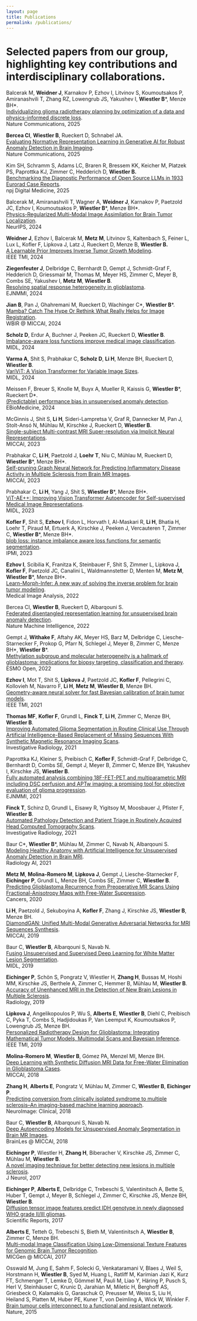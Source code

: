 ```yaml
---
layout: page
title: Publications
permalink: /publications/
---
```


# Selected papers from our group, highlighting key contributions and interdisciplinary collaborations.  

Balcerak M, **Weidner J**, Karnakov P, Ezhov I, Litvinov S, Koumoutsakos P, Amiranashvili T, Zhang RZ, Lowengrub JS, Yakushev I, **Wiestler B**\*, Menze BH*.  
[Individualizing glioma radiotherapy planning by optimization of a data and physics-informed discrete loss](https://www.nature.com/articles/s41467-025-60366-4).  
Nature Communications, 2025

**Bercea CI**, **Wiestler B**, Rueckert D, Schnabel JA.  
[Evaluating Normative Representation Learning in Generative AI for Robust Anomaly Detection in Brain Imaging](https://www.nature.com/articles/s41467-025-56321-y).  
Nature Communications, 2025

Kim SH, Schramm S, Adams LC, Braren R, Bressem KK, Keicher M, Platzek PS, Paprottka KJ, Zimmer C, Hedderich D, **Wiestler B.**  
[Benchmarking the Diagnostic Performance of Open Source LLMs in 1933 Eurorad Case Reports](https://www.nature.com/articles/s41746-025-01488-3).  
npj Digital Medicine, 2025

Balcerak M, Amiranashvili T, Wagner A, **Weidner J**, Karnakov P, Paetzold JC, Ezhov I, Koumoutsakos P, **Wiestler B**\*, Menze BH*.  
[Physics-Regularized Multi-Modal Image Assimilation for Brain Tumor Localization](https://neurips.cc/virtual/2024/poster/94680).  
NeurIPS, 2024

**Weidner J**, Ezhov I, Balcerak M, **Metz M**, Litvinov S, Kaltenbach S, Feiner L, Lux L, Kofler F, Lipkova J, Latz J, Rueckert D, Menze B, **Wiestler B.**  
[A Learnable Prior Improves Inverse Tumor Growth Modeling](https://ieeexplore.ieee.org/document/10748406).  
IEEE TMI, 2024

**Ziegenfeuter J**, Delbridge C, Bernhardt D, Gempt J, Schmidt-Graf F, Hedderich D, Griessmair M, Thomas M, Meyer HS, Zimmer C, Meyer B, Combs SE, Yakushev I, **Metz M**, **Wiestler B**.  
[Resolving spatial response heterogeneity in glioblastoma](https://link.springer.com/article/10.1007/s00259-024-06782-y).  
EJNMMI, 2024

**Jian B**, Pan J, Ghahremani M, Rueckert D, Wachinger C\*, **Wiestler B**\*.  
[Mamba? Catch The Hype Or Rethink What Really Helps for Image Registration](https://link.springer.com/chapter/10.1007/978-3-031-73480-9_7).  
WBIR @ MICCAI, 2024

**Scholz D**, Erdur A, Buchner J, Peeken JC, Rueckert D, **Wiestler B**.  
[Imbalance-aware loss functions improve medical image classification](https://openreview.net/forum?id=5Oiqw76ube).  
MIDL, 2024

**Varma A**, Shit S, Prabhakar C, **Scholz D**, **Li H**, Menze BH, Rueckert D, **Wiestler B**.  
[VariViT: A Vision Transformer for Variable Image Sizes](https://openreview.net/forum?id=uoRbMNoZ7w).  
MIDL, 2024 

Meissen F, Breuer S, Knolle M, Buyx A, Mueller R, Kaissis G, **Wiestler B**\*, Rueckert D\*.  
[(Predictable) performance bias in unsupervised anomaly detection](https://pubmed.ncbi.nlm.nih.gov/38335791/).  
EBioMedicine, 2024

McGinnis J, Shit S, **Li H**, Sideri-Lampretsa V, Graf R, Dannecker M, Pan J, Stolt-Ansó N, Mühlau M, Kirschke J, Rueckert D, **Wiestler B**.  
[Single-subject Multi-contrast MRI Super-resolution via Implicit Neural Representations](https://link.springer.com/chapter/10.1007/978-3-031-43993-3_17).  
MICCAI, 2023

Prabhakar C, **Li H**, Paetzold J, **Loehr T**, Niu C, Mühlau M, Rueckert D, **Wiestler B**\*, Menze BH\*.  
[Self-pruning Graph Neural Network for Predicting Inflammatory Disease Activity in Multiple Sclerosis from Brain MR Images](https://link.springer.com/chapter/10.1007/978-3-031-43993-3_22).  
MICCAI, 2023

Prabhakar C, **Li H**, Yang J, Shit S, **Wiestler B**\*, Menze BH\*.  
[ViT-AE++: Improving Vision Transformer Autoencoder for Self-supervised Medical Image Representations](https://openreview.net/forum?id=2Aoi0VKPOWT).  
MIDL, 2023

**Kofler F**, Shit S, **Ezhov I**, Fidon L, Horvath I, Al-Maskari R, **Li H**, Bhatia H, Loehr T, Piraud M, Ertuerk A, Kirschke J, Peeken J, Vercauteren T, Zimmer C, **Wiestler B**\*, Menze BH\*.  
[blob loss: instance imbalance aware loss functions for semantic segmentation](https://arxiv.org/abs/2205.08209).  
IPMI, 2023

**Ezhov I**, Scibilia K, Franitza K, Steinbauer F, Shit S, Zimmer L, Lipkova J, **Kofler F**, Paetzold JC, Canalini L, Waldmannstetter D, Menten M, **Metz M**, **Wiestler B**\*, Menze BH\*.  
[Learn-Morph-Infer: A new way of solving the inverse problem for brain tumor modeling](https://pubmed.ncbi.nlm.nih.gov/36395623/).  
Medical Image Analysis, 2022

Bercea CI, **Wiestler B**, Rueckert D, Albarqouni S.  
[Federated disentangled representation learning for unsupervised brain anomaly detection](https://www.nature.com/articles/s42256-022-00515-2).  
Nature Machine Intelligence, 2022

Gempt J, **Withake F**, Aftahy AK, Meyer HS, Barz M, Delbridge C, Liesche-Starnecker F, Prokop G, Pfarr N, Schlegel J, Meyer B, Zimmer C, Menze BH\*, **Wiestler B**\*.  
[Methylation subgroup and molecular heterogeneity is a hallmark of glioblastoma: implications for biopsy targeting, classification and therapy](https://pubmed.ncbi.nlm.nih.gov/36055049/).  
ESMO Open, 2022

**Ezhov I**, Mot T, Shit S, **Lipkova J**, Paetzold JC, **Kofler F**, Pellegrini C, Kollovieh M, Navarro F, **Li H**, **Metz M**, **Wiestler B**, Menze BH.  
[Geometry-aware neural solver for fast Bayesian calibration of brain tumor models](https://pubmed.ncbi.nlm.nih.gov/34928790/).  
IEEE TMI, 2021

**Thomas MF**, **Kofler F**, Grundl L, **Finck T**, **Li H**, Zimmer C, Menze BH, **Wiestler B**.  
[Improving Automated Glioma Segmentation in Routine Clinical Use Through Artificial Intelligence-Based Replacement of Missing Sequences With Synthetic Magnetic Resonance Imaging Scans](https://pubmed.ncbi.nlm.nih.gov/34652289/).  
Investigative Radiology, 2021

Paprottka KJ, Kleiner S, Preibisch C, **Kofler F**, Schmidt-Graf F, Delbridge C, Bernhardt D, Combs SE, Gempt J, Meyer B, Zimmer C, Menze BH, Yakushev I, Kirschke JS, **Wiestler B**.  
[Fully automated analysis combining 18F-FET-PET and multiparametric MRI including DSC perfusion and APTw imaging: a promising tool for objective evaluation of glioma progression](https://pubmed.ncbi.nlm.nih.gov/34173008/).  
EJNMMI, 2021

**Finck T**, Schinz D, Grundl L, Eisawy R, Yigitsoy M, Moosbauer J, Pfister F, **Wiestler B**.  
[Automated Pathology Detection and Patient Triage in Routinely Acquired Head Computed Tomography Scans](https://pubmed.ncbi.nlm.nih.gov/33813571/).  
Investigative Radiology, 2021

Baur C\*, **Wiestler B**\*, Mühlau M, Zimmer C, Navab N, Albarqouni S.  
[Modeling Healthy Anatomy with Artificial Intelligence for Unsupervised Anomaly Detection in Brain MRI](https://pubmed.ncbi.nlm.nih.gov/34136814/).  
Radiology AI, 2021

**Metz M**, **Molina-Romero M**, **Lipkova J**, Gempt J, Liesche-Starnecker F, **Eichinger P**, Grundl L, Menze BH, Combs SE, Zimmer C, **Wiestler B**.  
[Predicting Glioblastoma Recurrence from Preoperative MR Scans Using Fractional-Anisotropy Maps with Free-Water Suppression](https://pubmed.ncbi.nlm.nih.gov/32204544/).  
Cancers, 2020

**Li H**, Paetzold J, Sekuboyina A, **Kofler F**, Zhang J, Kirschke JS, **Wiestler B**, Menze BH.  
[DiamondGAN: Unified Multi-Modal Generative Adversarial Networks for MRI Sequences Synthesis](https://arxiv.org/abs/1904.12894).  
MICCAI, 2019

Baur C, **Wiestler B**, Albarqouni S, Navab N.  
[Fusing Unsupervised and Supervised Deep Learning for White Matter Lesion Segmentation](http://proceedings.mlr.press/v102/baur19a.html).  
MIDL, 2019

**Eichinger P**, Schön S, Pongratz V, Wiestler H, **Zhang H**, Bussas M, Hoshi MM, Kirschke JS, Berthele A, Zimmer C, Hemmer B, Mühlau M, **Wiestler B**.  
[Accuracy of Unenhanced MRI in the Detection of New Brain Lesions in Multiple Sclerosis](https://www.ncbi.nlm.nih.gov/pubmed/30860448).  
Radiology, 2019

**Lipkova J**, Angelikopoulos P, Wu S, **Alberts E**, **Wiestler B**, Diehl C, Preibisch C, Pyka T, Combs S, Hadjidoukas P, Van Leemput K, Koumoutsakos P, Lowengrub JS, Menze BH.  
[Personalized Radiotherapy Design for Glioblastoma: Integrating Mathematical Tumor Models, Multimodal Scans and Bayesian Inference](https://ieeexplore.ieee.org/document/8654016).  
IEEE TMI, 2019

**Molina-Romero M**, **Wiestler B**, Gómez PA, Menzel MI, Menze BH.  
[Deep Learning with Synthetic Diffusion MRI Data for Free-Water Elimination in Glioblastoma Cases](https://link.springer.com/chapter/10.1007/978-3-030-00931-1_12).  
MICCAI, 2018

**Zhang H**, **Alberts E**, Pongratz V, Mühlau M, Zimmer C, **Wiestler B**, **Eichinger P**.  
[Predicting conversion from clinically isolated syndrome to multiple sclerosis–An imaging-based machine learning approach](https://www.sciencedirect.com/science/article/pii/S2213158218303413).  
NeuroImage: Clinical, 2018

Baur C, **Wiestler B**, Albarqouni S, Navab N.  
[Deep Autoencoding Models for Unsupervised Anomaly Segmentation in Brain MR Images](https://link.springer.com/chapter/10.1007/978-3-030-11723-8_16).  
BrainLes @ MICCAI, 2018

**Eichinger P**, Wiestler H, **Zhang H**, Biberacher V, Kirschke JS, Zimmer C, Mühlau M, **Wiestler B**.  
[A novel imaging technique for better detecting new lesions in multiple sclerosis](https://www.ncbi.nlm.nih.gov/pubmed/28756606).  
J Neurol, 2017

**Eichinger P**, **Alberts E**, Delbridge C, Trebeschi S, Valentinitsch A, Bette S, Huber T, Gempt J, Meyer B, Schlegel J, Zimmer C, Kirschke JS, Menze BH, **Wiestler B**.  
[Diffusion tensor image features predict IDH genotype in newly diagnosed WHO grade II/III gliomas](https://www.nature.com/articles/s41598-017-13679-4).  
Scientific Reports, 2017

**Alberts E**, Tetteh G, Trebeschi S, Bieth M, Valentinitsch A, **Wiestler B**, Zimmer C, Menze BH.  
[Multi-modal Image Classification Using Low-Dimensional Texture Features for Genomic Brain Tumor Recognition](https://link.springer.com/chapter/10.1007/978-3-319-67675-3_18).  
MICGen @ MICCAI, 2017

Osswald M, Jung E, Sahm F, Solecki G, Venkataramani V, Blaes J, Weil S, Horstmann H, **Wiestler B**, Syed M, Huang L, Ratliff M, Karimian Jazi K, Kurz FT, Schmenger T, Lemke D, Gömmel M, Pauli M, Liao Y, Häring P, Pusch S, Herl V, Steinhäuser C, Krunic D, Jarahian M, Miletic H, Berghoff AS, Griesbeck O, Kalamakis G, Garaschuk O, Preusser M, Weiss S, Liu H, Heiland S, Platten M, Huber PE, Kuner T, von Deimling A, Wick W, Winkler F.  
[Brain tumour cells interconnect to a functional and resistant network](https://www.ncbi.nlm.nih.gov/pubmed/26536111).  
Nature, 2015
